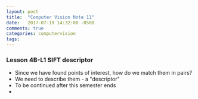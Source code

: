 ```yaml
---
layout: post
title:  "Computer Vision Note 11"
date:   2017-07-19 14:32:00 -0500
comments: true
categories: computervision
tags: 
---
```


### Lesson 4B-L1 SIFT descriptor
- Since we have found points of interest, how do we match them in pairs?
- We need to describe them - a "descriptor"
- To be continued after this semester ends
- 
